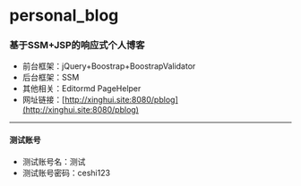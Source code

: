 # personal_blog


### 基于SSM+JSP的响应式个人博客 ###

* 前台框架：jQuery+Boostrap+BoostrapValidator
* 后台框架：SSM
* 其他相关：Editormd PageHelper
* 网址链接：[http://xinghui.site:8080/pblog](http://xinghui.site:8080/pblog)

----------


#### 测试账号 ####
* 测试账号名：测试
* 测试账号密码：ceshi123
